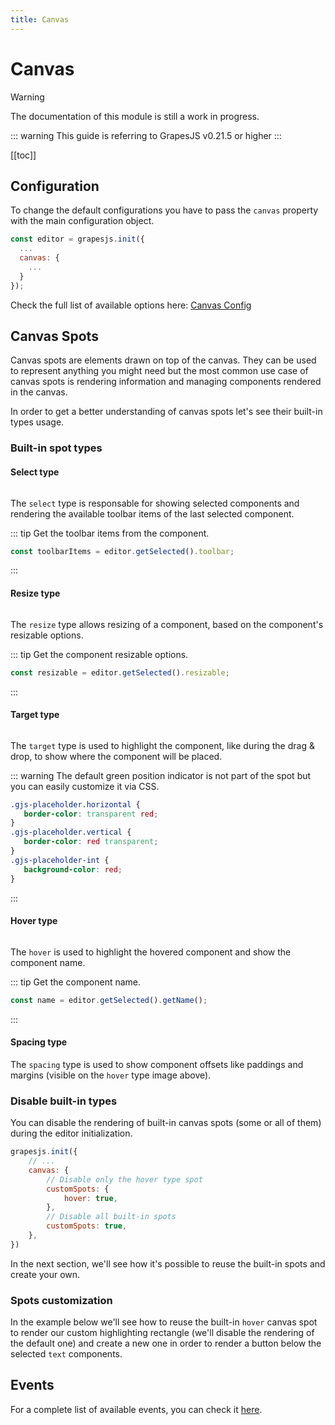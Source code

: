 ```yaml
---
title: Canvas
---
```


# Canvas

> [!WARNING]
> The documentation of this module is still a work in progress.

::: warning
This guide is referring to GrapesJS v0.21.5 or higher
:::

[[toc]]


## Configuration

To change the default configurations you have to pass the `canvas` property with the main configuration object.

```js
const editor = grapesjs.init({
  ...
  canvas: {
    ...
  }
});
```

Check the full list of available options here: [Canvas Config](https://github.com/GrapesJS/grapesjs/blob/master/src/canvas/config/config.ts)


## Canvas Spots

Canvas spots are elements drawn on top of the canvas. They can be used to represent anything you might need but the most common use case of canvas spots is rendering information and managing components rendered in the canvas.

In order to get a better understanding of canvas spots let's see their built-in types usage.

### Built-in spot types

#### Select type

<img :src="$withBase('/canvas-spot-select.jpg')" class="img-ctr" style="max-height: 100px">

The `select` type is responsable for showing selected components and rendering the available toolbar items of the last selected component.

::: tip
Get the toolbar items from the component.
```js
const toolbarItems = editor.getSelected().toolbar;
```
:::

#### Resize type

<img :src="$withBase('/canvas-spot-resize.jpg')" class="img-ctr" style="max-height: 200px">

The `resize` type allows resizing of a component, based on the component's resizable options.

::: tip
Get the component resizable options.
```js
const resizable = editor.getSelected().resizable;
```
:::

#### Target type

<img :src="$withBase('/canvas-spot-target.jpg')" class="img-ctr" style="max-height: 200px">

The `target` type is used to highlight the component, like during the drag & drop, to show where the component will be placed.

::: warning
The default green position indicator is not part of the spot but you can easily customize it via CSS.
```css
.gjs-placeholder.horizontal {
   border-color: transparent red;
}
.gjs-placeholder.vertical {
   border-color: red transparent;
}
.gjs-placeholder-int {
   background-color: red;
}
```
:::

#### Hover type

<img :src="$withBase('/canvas-spot-hover.jpg')" class="img-ctr" style="max-height: 200px">

The `hover` is used to highlight the hovered component and show the component name.

::: tip
Get the component name.
```js
const name = editor.getSelected().getName();
```
:::

#### Spacing type

The `spacing` type is used to show component offsets like paddings and margins (visible on the `hover` type image above).





### Disable built-in types

You can disable the rendering of built-in canvas spots (some or all of them) during the editor initialization.

```js
grapesjs.init({
    // ...
    canvas: {
        // Disable only the hover type spot
        customSpots: {
            hover: true,
        },
        // Disable all built-in spots
        customSpots: true,
    },
})
```
In the next section, we'll see how it's possible to reuse the built-in spots and create your own.




### Spots customization

In the example below we'll see how to reuse the built-in `hover` canvas spot to render our custom highlighting rectangle (we'll disable the rendering of the default one) and create a new one in order to render a button below the selected `text` components.


<!-- Demo template, here for reference
<style>
    .spot-text-btn {
        background-color: #3b97e3;
        border: none;
        color: white;
        padding: 4px 8px;
        border-radius: 3px;
        cursor: pointer;
        position: absolute;
        left: 50%;
        bottom: 0;
        translate: -50% 120%;
        pointer-events: auto;
    }
    .spot-hover {
        border: 2px solid #d23be3;
    }
    .spot-hover-tag {
        background-color: #d23be3;
        color: white;
        padding: 4px 8px;
        position: absolute;
        left: 0;
        bottom: 0;
        translate: 0% 100%;
        white-space: nowrap;
    }
</style>

<div class="vue-app">
    <div
      v-for="spot in spots"
      v-if="isSpotToShow(spot)"
      :key="spot.id"
      :class="{spot: 1, 'spot-hover': isHoverSpot(spot) }"
      :style="spot.getStyle()"
    >
      <button
        v-if="isTextSelectedSpot(spot)"
        class="spot-text-btn" type="button" @click="onBtnAdd"
      >
        + Add
      </button>
      <span
        v-if="isHoverSpot(spot)"
        class="spot-hover-tag"
      >
        Name: {{ spot.component.getName() }}
      </span>
    </div>
</div>

<script>
  const app = new Vue({
    el: '.vue-app',
    data: { spots: [] },
    mounted() {
      const { Canvas } = editor;
      // Catch-all event for any spot update
      editor.on('canvas:spot', this.onCanvasSpot);

      // Add a new custom canvas spot for the last selected text component.
      editor.on('component:toggled', (component) => {
        // Remove all spots related to out custom type
        Canvas.removeSpots({ type: 'my-text-spot' });

        if (component === editor.getSelected() && component.is('text')) {
          Canvas.addSpot({ type: 'my-text-spot', component });
        }
      });

      editor.onReady(() => {
        editor.Canvas.getSpotsEl().appendChild(this.$el);
      });
    },
    methods: {
      onCanvasSpot() {
        this.spots = editor.Canvas.getSpots();
        console.log('onCanvasSpot', this.spots.map(s => s.id));
      },
      onBtnAdd() {
        const selected = editor.getSelected();
        const parent = selected.parent();
        if (parent) {
          parent.append(
            { type: 'text', components: 'New text component' },
            { at: selected.index() + 1 }
          )
        }
      },
      isTextSelectedSpot(spot) {
        return spot.type === 'my-text-spot';
      },
      isHoverSpot(spot) {
        return spot.type === 'hover';
      },
      isSpotToShow(spot) {
        return this.isTextSelectedSpot(spot) || this.isHoverSpot(spot);
      },
    }
  });
</script>
-->





## Events

For a complete list of available events, you can check it [here](/api/canvas.html#available-events).